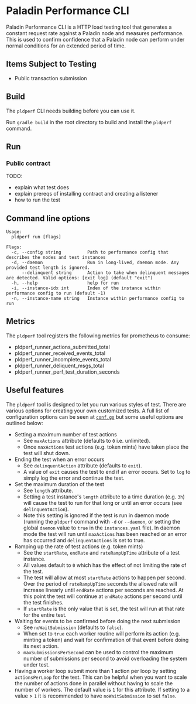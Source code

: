 # Paladin Performance CLI

Paladin Performance CLI is a HTTP load testing tool that generates a constant request rate against a Paladin node and measures performance. This is used to confirm confidence that a Paladin node can perform under normal conditions for an extended period of time.

## Items Subject to Testing

- Public transaction submission

## Build

The `pldperf` CLI needs building before you can use it.

Run `gradle build` in the root directory to build and install the `pldperf` command.

## Run

### Public contract

TODO:
- explain what test does
- explain prereqs of installing contract and creating a listener
- how to run the test

## Command line options

```
Usage:
  pldperf run [flags]

Flags:
  -c, --config string          Path to performance config that describes the nodes and test instances
  -d, --daemon                 Run in long-lived, daemon mode. Any provided test length is ignored.
      --delinquent string      Action to take when delinquent messages are detected. Valid options: [exit log] (default "exit")
  -h, --help                   help for run
  -i, --instance-idx int       Index of the instance within performance config to run (default -1)
  -n, --instance-name string   Instance within performance config to run
```

## Metrics

The `pldperf` tool registers the following metrics for prometheus to consume:

- pldperf_runner_actions_submitted_total
- pldperf_runner_received_events_total
- pldperf_runner_incomplete_events_total
- pldperf_runner_deliquent_msgs_total
- pldperf_runner_perf_test_duration_seconds

## Useful features

The `pldperf` tool is designed to let you run various styles of test. There are various options for creating your own customized tests. A full list of configuration options can be seen at [`conf.go`](internal/conf/conf.go) but some useful options are outlined below:

- Setting a maximum number of test actions
  - See `maxActions` attribute (defaults to `0` i.e. unlimited).
  - Once `maxActions` test actions (e.g. token mints) have taken place the test will shut down.
- Ending the test when an error occurs
  - See `delinquentAction` attribute (defaults to `exit`).
  - A value of `exit` causes the test to end if an error occurs. Set to `log` to simply log the error and continue the test.
- Set the maximum duration of the test
  - See `length` attribute.
  - Setting a test instance's `length` attribute to a time duration (e.g. `3h`) will cause the test to run for that long or until an error occurs (see `delinquentAction`).
  - Note this setting is ignored if the test is run in daemon mode (running the `pldperf` command with `-d` or `--daemon`, or setting the global `daemon` value to `true` in the `instances.yaml` file). In daemon mode the test will run until `maxActions` has been reached or an error has occurred and `delinquentActions` is set to true.
- Ramping up the rate of test actions (e.g. token mints)
  - See the `startRate`, `endRate` and `rateRampUpTime` attribute of a test instance.
  - All values default to `0` which has the effect of not limiting the rate of the test.
  - The test will allow at most `startRate` actions to happen per second. Over the period of `rateRampUpTime` seconds the allowed rate will increase linearly until `endRate` actions per seconds are reached. At this point the test will continue at `endRate` actions per second until the test finishes.
  - If `startRate` is the only value that is set, the test will run at that rate for the entire test.
- Waiting for events to be confirmed before doing the next submission
  - See `noWaitSubmission` (defaults to `false`).
  - When set to `true` each worker routine will perform its action (e.g. minting a token) and wait for confirmation of that event before doing its next action.
  - `maxSubmissionsPerSecond` can be used to control the maximum number of submissions per second to avoid overloading the system under test.
- Having a worker loop submit more than 1 action per loop by setting `actionsPerLoop` for the test. This can be helpful when you want to scale the number of actions done in parallel without having to scale the number of workers. The default value is `1` for this attribute. If setting to a value > `1` it is recommended to have `noWaitSubmission` to set `false`.

